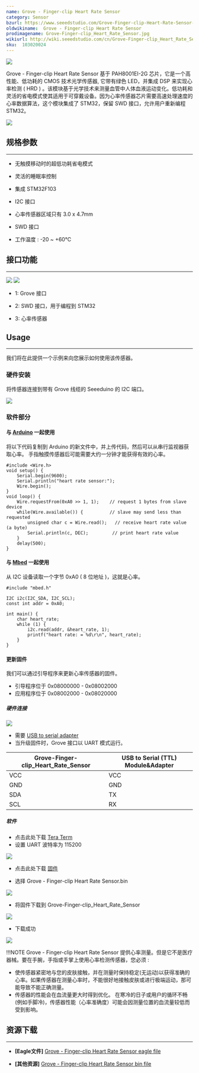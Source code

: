 ```yaml
---
name: Grove - Finger-clip Heart Rate Sensor
category: Sensor
bzurl: https://www.seeedstudio.com/Grove-Finger-clip-Heart-Rate-Sensor-p-2425.html
oldwikiname:  Grove - Finger-clip Heart Rate Sensor
prodimagename: Grove-Finger-clip_Heart_Rate_Sensor.jpg
wikiurl: http://wiki.seeedstudio.com/cn/Grove-Finger-clip_Heart_Rate_Sensor
sku:  103020024
---
```

![](https://github.com/SeeedDocument/Grove-Finger-clip_Heart_Rate_Sensor/raw/master/img/Grove-Finger-clip_Heart_Rate_Sensor.jpg)

Grove - Finger-clip Heart Rate Sensor 基于 PAH8001EI-2G 芯片，它是一个高性能、低功耗的 CMOS 技术光学传感器, 它带有绿色 LED，并集成 DSP 来实现心率检测 ( HRD ) 。该模块基于光学技术来测量血管中人体血液运动变化。低功耗和灵活的省电模式使其适用于可穿戴设备。因为心率传感器芯片需要高速处理速度的心率数据算法，这个模块集成了 STM32，保留 SWD 接口，允许用户重新编程 STM32。

[![](https://github.com/SeeedDocument/wiki_chinese/raw/master/docs/images/click_to_buy.PNG)](https://item.taobao.com/item.htm?spm=a1z10.3-c.w4002-11172317909.12.131f50acJy2zre&id=521666804721)

##  规格参数
---
*   无触摸移动时的超低功耗省电模式

*   灵活的睡眠率控制

*   集成 STM32F103

*   I2C 接口

*   心率传感器区域只有 3.0 x 4.7mm

*   SWD 接口

*   工作温度 : -20 ~ +60℃

##  接口功能
---
![](https://github.com/SeeedDocument/Grove-Finger-clip_Heart_Rate_Sensor/raw/master/img/Finger-clip_Heart_Rate_Sensor_TOP.jpg) ![](https://github.com/SeeedDocument/Grove-Finger-clip_Heart_Rate_Sensor/raw/master/img/Finger-clip_Heart_Rate_Sensor_Bottom.jpg)

*   1: Grove 接口

*   2: SWD 接口，用于编程到 STM32

*   3: 心率传感器

##  Usage
---
我们将在此提供一个示例来向您展示如何使用该传感器。

###  硬件安装

将传感器连接到带有 Grove 线缆的 Seeeduino 的 I2C 端口。

![](https://github.com/SeeedDocument/Grove-Finger-clip_Heart_Rate_Sensor/raw/master/img/Finger-clip_Heart_Rate_Sensor_Connect.jpg)

###  软件部分

####  与 [Arduino](/w/index.php?title=Arduino&amp;action=edit&amp;redlink=1 "Arduino&amp;action=edit&amp;redlink=1") 一起使用

将以下代码复制到 Arduino 的新文件中，并上传代码，然后可以从串行监视器获取心率。
手指触摸传感器后可能需要大约一分钟才能获得有效的心率。

```
#include <Wire.h>
void setup() {
    Serial.begin(9600);
    Serial.println("heart rate sensor:");
    Wire.begin();
}
void loop() {
    Wire.requestFrom(0xA0 >> 1, 1);    // request 1 bytes from slave device
    while(Wire.available()) {          // slave may send less than requested
        unsigned char c = Wire.read();   // receive heart rate value (a byte)
        Serial.println(c, DEC);         // print heart rate value
    }
    delay(500);
}
```

####  与 [Mbed](/w/index.php?title=Mbed&amp;action=edit&amp;redlink=1 "Mbed&amp;action=edit&amp;redlink=1") 一起使用

从 I2C 设备读取一个字节 0xA0 ( 8 位地址 )，这就是心率。
```
#include "mbed.h"

I2C i2c(I2C_SDA, I2C_SCL);
const int addr = 0xA0;

int main() {
    char heart_rate;
    while (1) {
        i2c.read(addr, &heart_rate, 1);
        printf("heart rate: = %d\r\n", heart_rate);
    }
}
```

####  更新固件

我们可以通过引导程序来更新心率传感器的固件。

*   引导程序位于 0x08000000 - 0x08002000
*   应用程序位于 0x08002000 - 0x08020000

##### 硬件连接


![](https://github.com/SeeedDocument/Grove-Finger-clip_Heart_Rate_Sensor/raw/master/img/Firmware_Connection.jpg)

*   需要 [USB to serial adapter](https://item.taobao.com/item.htm?spm=a1z10.3-c.w4002-11172317909.18.31c5fb41hVOABy&id=521795412710)
*   当升级固件时，Grove 接口以 UART 模式运行。

| Grove-Finger-clip_Heart_Rate_Sensor | USB to Serial (TTL) Module&Adapter |
|-------------------------------------|------------------------------------|
| VCC                                 | VCC                                |
| GND                                 | GND                                |
| SDA                                 | TX                                 |
| SCL                                 | RX                                 |

##### 软件

*   点击此处下载 [Tera Term](https://ttssh2.osdn.jp/index.html.en)
*   设置 UART 波特率为 115200

![](https://github.com/SeeedDocument/Grove-Finger-clip_Heart_Rate_Sensor/raw/master/img/BaudRate_Setting.png)

*   点击此处下载 [固件](ttps://github.com/SeeedDocument/Grove-Finger-clip_Heart_Rate_Sensor/raw/master/res/Grove-Finger-clip_Heart_Rate_Sensor_bin.zip)

*   选择 Grove - Finger-clip Heart Rate Sensor.bin

![](https://github.com/SeeedDocument/Grove-Finger-clip_Heart_Rate_Sensor/raw/master/img/Select_firmware.png)

*   将固件下载到 Grove-Finger-clip_Heart_Rate_Sensor

![](https://github.com/SeeedDocument/Grove-Finger-clip_Heart_Rate_Sensor/raw/master/img/Firmware_download.png)

*   下载成功

![](https://github.com/SeeedDocument/Grove-Finger-clip_Heart_Rate_Sensor/raw/master/img/Finish_Downloading.png)

!!!NOTE
    Grove - Finger-clip Heart Rate Sensor 提供心率测量。但是它不是医疗器械。要在手腕，手指或手掌上使用心率检测传感器，您必须 :
- 使传感器紧密地与您的皮肤接触，并在测量时保持稳定(无运动)以获得准确的心率。如果传感器在测量心率时，不能很好地接触皮肤或进行极端运动，那可能导致不能正确测量。
- 传感器的性能会在血流量更大时得到优化。 在寒冷的日子或用户的循环不畅(例如手脚冷)，传感器性能（心率准确度）可能会因测量位置的血流量较低而受到影响。


##  资源下载
---
*   **[Eagle文件]** [Grove - Finger-clip Heart Rate Sensor eagle file](https://github.com/SeeedDocument/Grove-Finger-clip_Heart_Rate_Sensor/raw/master/res/Grove-Finger-clip_Heart_Rate_Sensor_v1.0_sch_pcb.zip)

*   **[其他资源]** [Grove - Finger-clip Heart Rate Sensor bin file](https://github.com/SeeedDocument/Grove-Finger-clip_Heart_Rate_Sensor/raw/master/res/Grove-Finger-clip_Heart_Rate_Sensor_bin.zip)

